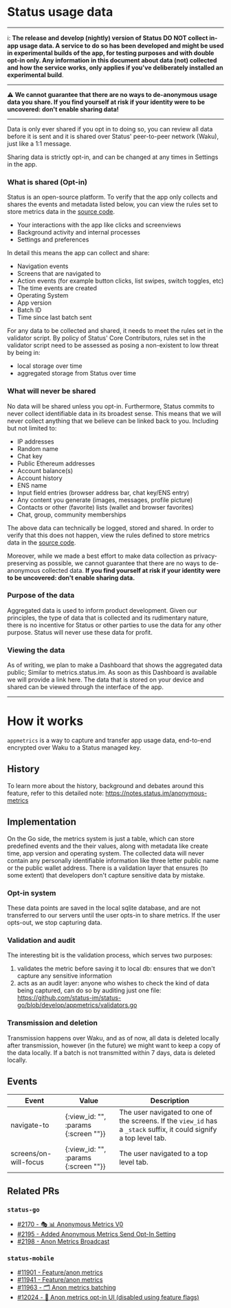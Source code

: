 
# Status usage data

_______
ℹ️: **The release and develop (nightly) version of Status DO NOT collect in-app usage data. A service to do so has been developed and might be used in experimental builds of the app, for testing purposes and with double opt-in only. Any information in this document about data (not) collected and how the service works, only applies if you've deliberately installed an experimental build**. 
_______
:warning: **We cannot guarantee that there are no ways to de-anonymous usage data you share. If you find yourself at risk if your identity were to be uncovered: don't enable sharing data!**
_______

Data is only ever shared if you opt in to doing so, you can review all data before it is sent and it is shared over Status' peer-to-peer network (Waku), just like a 1:1 message.

Sharing data is strictly opt-in, and can be changed at any times in Settings in the app.

### What is shared (Opt-in)
Status is an open-source platform. To verify that the app only collects and shares the events and metadata listed below, you can view the rules set to store metrics data in the [source code](https://github.com/status-im/status-go/blob/develop/appmetrics/validators.go).

- Your interactions with the app like clicks and screenviews
- Background activity and internal processes
- Settings and preferences

In detail this means the app can collect and share:
- Navigation events
- Screens that are navigated to
- Action events (for example button clicks, list swipes, switch toggles, etc)
- The time events are created
- Operating System
- App version
- Batch ID
- Time since last batch sent

For any data to be collected and shared, it needs to meet the rules set in the validator script. By policy of Status' Core Contributors, rules set in the validator script need to be assessed as posing a non-existent to low threat by being in:
- local storage over time
- aggregated storage from Status over time

### What will never be shared
No data will be shared unless you opt-in. Furthermore, Status commits to never collect identifiable data in its broadest sense. This means that we will never collect anything that we believe can be linked back to you. Including but not limited to:
- IP addresses
- Random name
- Chat key
- Public Ethereum addresses
- Account balance(s)
- Account history
- ENS name
- Input field entries (browser address bar, chat key/ENS entry)
- Any content you generate (images, messages, profile picture)
- Contacts or other (favorite) lists (wallet and browser favorites)
- Chat, group, community memberships

The above data can technically be logged, stored and shared. In order to verify that this does not happen, view the rules defined to store metrics data in the [source code](https://github.com/status-im/status-go/blob/develop/appmetrics/validators.go).

Moreover, while we made a best effort to make data collection as privacy-preserving as possible, we cannot guarantee that there are no ways to de-anonymous collected data. **If you find yourself at risk if your identity were to be uncovered: don't enable sharing data.**

### Purpose of the data
Aggregated data is used to inform product development. Given our principles, the type of data that is collected and its rudimentary nature, there is no incentive for Status or other parties to use the data for any other purpose. Status will never use these data for profit.


### Viewing the data
As of writing, we plan to make a Dashboard that shows the aggregated data public; Similar to metrics.status.im. As soon as this Dashboard is available we will provide a link here. The data that is stored on your device and shared can be viewed through the interface of the app.

_________

# How it works
`appmetrics` is a way to capture and transfer app usage data, end-to-end encrypted over Waku to a Status managed key.


## History
To learn more about the history, background and debates around this feature, refer to this detailed note: https://notes.status.im/anonymous-metrics


## Implementation
On the Go side, the metrics system is just a table, which can store predefined events and the their values, along with metadata like create time, app version and operating system. The collected data will never contain any personally identifiable information like three letter public name or the public wallet address. There is a validation layer that ensures (to some extent) that developers don't capture sensitive data by mistake.

### Opt-in system
These data points are saved in the local sqlite database, and are not transferred to our servers until the user opts-in to share metrics. If the user opts-out, we stop capturing data.

### Validation and audit
The interesting bit is the validation process, which serves two purposes:
1. validates the metric before saving it to local db: ensures that we don't capture any sensitive information
2. acts as an audit layer: anyone who wishes to check the kind of data being captured, can do so by auditing just one file: https://github.com/status-im/status-go/blob/develop/appmetrics/validators.go

### Transmission and deletion
Transmission happens over Waku, and as of now, all data is deleted locally after transmission, however (in the future) we might want to keep a copy of the data locally. If a batch is not transmitted within 7 days, data is deleted locally.


## Events
| Event                 | Value                                | Description                                                                                                         |
|-----------------------|--------------------------------------|---------------------------------------------------------------------------------------------------------------------|
| navigate-to           | {:view_id: "", :params {:screen ""}} | The user navigated to one of the screens. If the `view_id` has a `_stack` suffix, it could signify a top level tab. |
| screens/on-will-focus | {:view_id: "", :params {:screen ""}} | The user navigated to a top level tab.                                                                              |

## Related PRs

### `status-go`
- [#2170 - 🎭 📊 Anonymous Metrics V0](https://github.com/status-im/status-go/pull/2170)
- [#2195 - Added Anonymous Metrics Send Opt-In Setting](https://github.com/status-im/status-go/pull/2195)
- [#2198 - Anon Metrics Broadcast](https://github.com/status-im/status-go/pull/2198)

### `status-mobile`
- [#11901 - Feature/anon metrics](https://github.com/status-im/status-mobile/pull/11901)
- [#11941 - Feature/anon metrics](https://github.com/status-im/status-mobile/pull/11941)
- [#11963 - 🗂️ Anon metrics batching](https://github.com/status-im/status-mobile/pull/11963)
- [#12024 - 🔘 Anon metrics opt-in UI (disabled using feature flags)](https://github.com/status-im/status-mobile/pull/12024)
